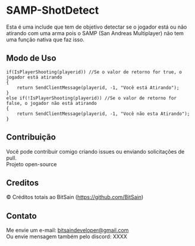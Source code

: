 # SAMP-ShotDetect

Esta é uma include que tem de objetivo detectar se o jogador está ou não atirando com uma arma
pois o SAMP (San Andreas Multiplayer) não tem uma função nativa que faz isso.

## Modo de Uso

```pawn
if(IsPlayerShooting(playerid)) //Se o valor de retorno for true, o jogador está atirando
{
    return SendClientMessage(playerid, -1, "Você está Atirando");
}
else if(!IsPlayerShooting(playerid)) //Se o valor de retorno for false, o jogador não está atirando
{
    return SendClientMessage(playerid, -1, "Você não esta Atirando");
}
```

## Contribuição

Você pode contribuir comigo criando issues ou enviando solicitações de pull.<br>
Projeto open-source

## Creditos

©️ Créditos totais ao BitSain (https://github.com/BitSain)

## Contato

Me envie um e-mail: bitsaindeveloper@gmail.com<br>
Ou envie mensagem também pelo discord: XXXX
